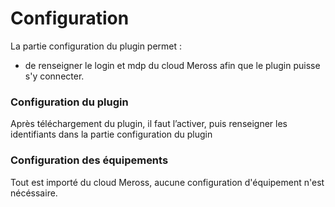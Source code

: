 # Configuration

La partie configuration du plugin permet :

* de renseigner le login et mdp du cloud Meross afin que le plugin puisse s'y connecter.

### Configuration du plugin

Après téléchargement du plugin, il faut l’activer, puis renseigner les identifiants dans la partie configuration du plugin

### Configuration des équipements

Tout est importé du cloud Meross, aucune configuration d'équipement n'est nécéssaire.
